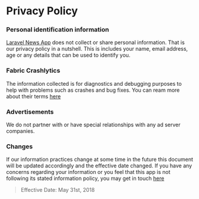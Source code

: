# Privacy Policy

### Personal identification information
[Laravel News App](https://play.google.com/store/apps/details?id=com.jamesdube.laravelnewsapp) does not collect or share personal information. That is our privacy policy in a nutshell. This is includes your name, email address, age or any details that can be used to identify you.


### Fabric Crashlytics


The information collected is for diagnostics and debugging purposes to help with problems such as crashes and bug fixes. You can ream more about their terms [here](https://fabric.io/terms) 

### Advertisements

We do not partner with or have special relationships with any ad server companies.


### Changes

If our information practices change at some time in the future this document will be updated accordingly and the effective date changed. If you have any concerns regarding your information or you feel that this app is not following its stated information policy, you may get in touch [here](https://jamesdube.com/#/contact) 

> Effective Date: May 31st, 2018
